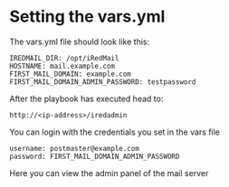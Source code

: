 
# Setting the vars.yml

The vars.yml file should look like this:

    IREDMAIL_DIR: /opt/iRedMail
    HOSTNAME: mail.example.com
    FIRST_MAIL_DOMAIN: example.com
    FIRST_MAIL_DOMAIN_ADMIN_PASSWORD: testpassword



After the playbook has executed head to:

    http://<ip-address>/iredadmin

You can login with the credentials you set in the vars file
    
    username: postmaster@example.com
    password: FIRST_MAIL_DOMAIN_ADMIN_PASSWORD

Here you can view the admin panel of the mail server
